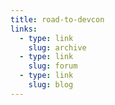 ```yaml
---
title: road-to-devcon
links:
  - type: link
    slug: archive
  - type: link
    slug: forum
  - type: link
    slug: blog
---
```

